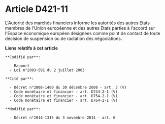 # Article D421-11

L'Autorité des marchés financiers informe les autorités des autres Etats membres de l'Union européenne et des autres Etats
parties à l'accord sur l'Espace économique européen désignées comme point de contact de toute décision de suspension ou de
radiation des négociations.

**Liens relatifs à cet article**

	**Codifié par**:

	  - Rapport
	  - Loi n°2003-591 du 2 juillet 2003

	**Cité par**:

	  - Décret n°2008-1480 du 30 décembre 2008 - art. 3 (V)
	  - Code monétaire et financier - art. D744-2-1 (V)
	  - Code monétaire et financier - art. D754-2-1 (V)
	  - Code monétaire et financier - art. D764-2-1 (V)

	**Modifié par**:

	  - Décret n°2014-1315 du 3 novembre 2014 - art. 6
